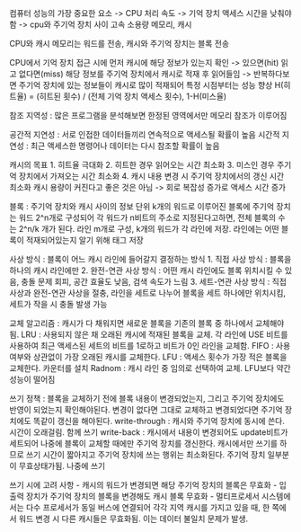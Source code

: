 컴퓨터 성능의 가장 중요한 요소 -> CPU 처리 속도 -> 기억 장치 액세스 시간을 낮춰야함 -> cpu와 주기억 장치 사이 고속 소용량 메모리, 캐시

CPU와 캐시 메모리는 워드를 전송, 캐시와 주기억 장치는 블록 전송

CPU에서 기억 장치 접근 시에 먼저 캐시에 해당 정보가 있는지 확인 -> 있으면(hit) 읽고 없다면(miss) 해당 정보를 주기억 장치에서 캐시로 적재 후 읽어들임 -> 반복하다보면 주기억 장치에 있는 정보들이 캐시로 많이 적재되어 특정 시점부터는 성능 향상
H(히트율) = (히트된 횟수) / (전체 기억 장치 액세스 횟수), 1-H(미스율)

참조 지역성 : 많은 프로그램을 분석해보면 한정된 영역에서만 메모리 참조가 이루어짐

공간적 지연성 : 서로 인접한 데이터들끼리 연속적으로 액세스될 확률이 높음
시간적 지연성 : 최근 액세스한 명령어나 데이터는 다시 참조할 확률이 높음

캐시의 목표
    1. 히트율 극대화
    2. 히트한 경우 읽어오는 시간 최소화
    3. 미스인 경우 주기억 장치에서 가져오는 시간 최소화
    4. 캐시 내용 변경 시 주기억 장치에서의 갱신 시간 최소화
캐시 용량이 커진다고 좋은 것은 아님 -> 회로 복잡성 증가로 액세스 시간 증가

블록 : 주기억 장치와 캐시 사이의 정보 단위
k개의 워드로 이루어진 블록에 주기억 장치는 워드 2^n개로 구성되어 각 워드가 n비트의 주소로 지정된다고하면, 전체 블록의 수는 2^n/k 개가 된다. 라인 m개로 구성, k개의 워드가 각 라인에 저장. 라인에는 어떤 블록이 적재되어있는지 알기 위해 태그 저장

사상 방식 : 블록이 어느 캐시 라인에 들어갈지 결정하는 방식
    1. 직접 사상 방식 : 블록을 하나의 캐시 라인에만
    2. 완전-연관 사상 방식 : 어떤 캐시 라인에도 블록 위치시킬 수 있음, 충돌 문제 회피, 공간 효율도 낮음, 검색 속도가 느림
    3. 세트-연관 사상 방식 : 직접 사상과 완전-연관 사상을 절충, 라인을 세트로 나누어 블록을 세트 하나에만 위치시킴, 세트가 작을 시 충돌 발생 가능

교체 알고리즘 : 캐시가 다 채워지면 새로운 블록을 기존의 블록 중 하나에서 교체해야됨.
    LRU : 사용되지 않은 채 오래된 캐시에 적재된 블록을 교체. 각 라인에 USE 비트를 사용하여 최근 액세스된 세트의 비트를 1로하고 비트가 0인 라인을 교체함.
    FIFO : 사용여부와 상관없이 가장 오래된 캐시를 교체한다.
    LFU : 액세스 횟수가 가장 적은 블록을 교체한다. 카운터를 설치
    Radnom : 캐시 라인 중 임의로 선택하여 교체. LFU보다 약간 성능이 떨어짐

쓰기 정책 : 블록을 교체하기 전에 블록 내용이 변경되었는지, 그리고 주기억 장치에도 반영이 되었는지 확인해야된다.
변경이 없다면 그대로 교체하고 변경되었다면 주기억 장치에도 똑같이 갱신을 해야된다.
    write-through : 캐시와 주기억 장치에 동시에 쓴다. 시간이 오래걸림. 함께 쓰기
    write-back : 캐시에서 내용이 변경되어도 update비트가 세트되어 나중에 블록이 교체할 때에만 주기억 장치를 갱신한다.
    캐시에서만 쓰기를 하므로 쓰기 시간이 짧아지고 주기억 장치에 쓰는 행위는 최소화된다. 주기억 장치 일부분이 무효상태가됨. 나중에 쓰기

쓰기 시에 고려 사항
    - 캐시의 워드가 변경되면 해당 주기억 장치의 블록은 무효화
    - 입출력 장치가 주기억 장치의 블록을 변경해도 캐시 블록 무효화
    - 멀티프로세서 시스템에서는 다수 프로세서가 동일 버스에 연결되어 각각 지역 캐시를 가지고 있을 때, 한 쪽에서 워드 변경 시 다른 캐시들은 무효화됨. 이는 데이터 불일치 문제가 발생.


